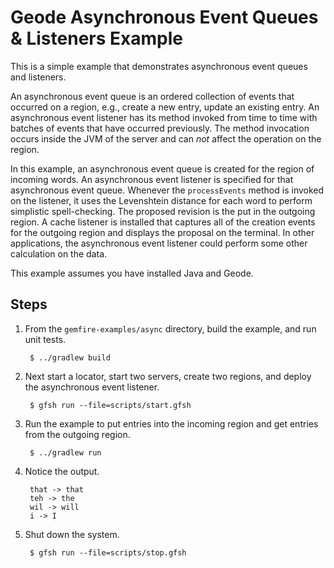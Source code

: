 <!--
  ~ Copyright (c) VMware, Inc. 2022. All rights reserved.
  ~ SPDX-License-Identifier: Apache-2.0
  -->
<!--
Licensed to the Apache Software Foundation (ASF) under one or more
contributor license agreements.  See the NOTICE file distributed with
this work for additional information regarding copyright ownership.
The ASF licenses this file to You under the Apache License, Version 2.0
(the "License"); you may not use this file except in compliance with
the License.  You may obtain a copy of the License at

     http://www.apache.org/licenses/LICENSE-2.0

Unless required by applicable law or agreed to in writing, software
distributed under the License is distributed on an "AS IS" BASIS,
WITHOUT WARRANTIES OR CONDITIONS OF ANY KIND, either express or implied.
See the License for the specific language governing permissions and
limitations under the License.
-->

# Geode Asynchronous Event Queues & Listeners Example

This is a simple example that demonstrates asynchronous event queues and listeners.

An asynchronous event queue is an ordered collection of events that occurred on a region, e.g., create a new entry, update an existing entry. An asynchronous event listener has its method invoked from time to time with batches of events that have occurred previously. The method invocation occurs inside the JVM of the server and can _not_ affect the operation on the region.

In this example, an asynchronous event queue is created for the region of incoming words. An asynchronous event listener is specified for that asynchronous event queue. Whenever the `processEvents` method is invoked on the listener, it uses the Levenshtein distance for each word to perform simplistic spell-checking. The proposed revision is the put in the outgoing region. A cache listener is installed that captures all of the creation events for the outgoing region and displays the proposal on the terminal. In other applications, the asynchronous event listener could perform some other calculation on the data.

This example assumes you have installed Java and Geode.

## Steps

1. From the `gemfire-examples/async` directory, build the example, and
   run unit tests.

        $ ../gradlew build

2. Next start a locator, start two servers, create two regions, and deploy the asynchronous event listener.

        $ gfsh run --file=scripts/start.gfsh

3. Run the example to put entries into the incoming region and get entries from the outgoing region.

        $ ../gradlew run

4. Notice the output.

        that -> that
        teh -> the
        wil -> will
        i -> I

5. Shut down the system.

        $ gfsh run --file=scripts/stop.gfsh
